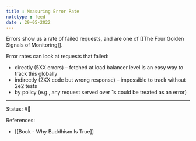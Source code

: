 ```yaml
---
title : Measuring Error Rate
notetype : feed
date : 29-05-2022
---
```


Errors show us a rate of failed requests, and are one of [[The Four Golden Signals of Monitoring]].  

Error rates can look at requests that failed:
- directly (5XX errors) – fetched at load balancer level is an easy way to track this globally
- indirectly (2XX code but wrong response) – impossible to track without 2e2 tests
- by policy (e.g., any request served over 1s could be treated as an error)

 

-----

Status: #🌱 

References:
- [[Book - Why Buddhism Is True]]
